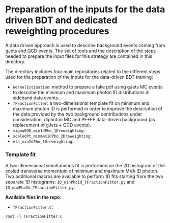 # Preparation of the inputs for the data driven BDT and dedicated reweighting procedures

A data driven approach is used to describe background events coming from gJets and QCD events. The set of tools and the description of the steps needed to prepare the input files for this strategy are contained in this directory.  

The directory includes four main repositories related to the different steps used for the preparation of the inputs for the data-driven BDT training:
* `KernelEstimation`: method to prepare a fake pdf using gJets MC events to describe the minimum and maximum photon ID distributions in sideband data events.
* `TFractionFitter`: a two-dimensional template fit on minimum and maximum photon ID is performed in order to improve the description of the data provided by the two background contributions under consideration, diphoton MC and PF+FF data-driven background (as replacement of gJets + QCD events).
* `sigmaEOE_minIdPho_1Dreweighting`:
* `scaledPt_minmaxIdPho_2Dreweighting`:
* `eta_minIdPho_1Dreweighting`:

### Template fit
A two-dimensional simultaneous fit is performed on the 2D histogram of the scaled transverse momentum of minimum and maximum MVA ID photon. Two additional macros are available to perform 1D fits starting from the two separate 1D histograms: `1D_minPhoId_TFractionFitter.py` and `1D_maxPhoId_TFractionFitter.py`.

   **Available files in the repo**:
   - `TFractionFitter.C`:  
   ```
   root -l TFractionFitter.C
   ```


